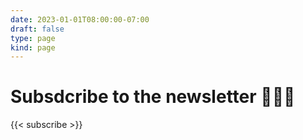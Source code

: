 ```yaml
---
date: 2023-01-01T08:00:00-07:00
draft: false
type: page
kind: page
---
```


# Subsdcribe to the newsletter 🚀🚀🚀

{{< subscribe >}}
